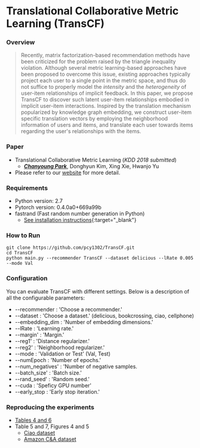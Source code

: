 # Translational Collaborative Metric Learning (TransCF)

### Overview
> Recently, matrix factorization-based recommendation methods have been criticized for the problem raised by the triangle inequality violation. Although several metric learning-based approaches have been proposed to overcome this issue, existing approaches typically project each user to a single point in the metric space, and thus do not suffice to properly model the *intensity* and the *heterogeneity* of user-item relationships of implicit feedback. In this paper, we propose TransCF to discover such latent user-item relationships embodied in implicit user-item interactions. Inspired by the translation mechanism popularized by knowledge graph embedding, we construct user-item specific translation vectors by employing the neighborhood information of users and items, and translate each user towards items regarding the user's relationships with the items.

### Paper
- Translational Collaborative Metric Learning (*KDD 2018 submitted*)
  - [_**Chanyoung Park**_](http://di.postech.ac.kr/~pcy1302), Donghyun Kim, Xing Xie, Hwanjo Yu
- Please refer to our [website](http://di.postech.ac.kr/TransCF) for more detail.

### Requirements

- Python version: 2.7
- Pytorch version: 0.4.0a0+669a99b
- fastrand (Fast random number generation in Python)
  - [See installation instructions](https://github.com/pcy1302/fastrand){:target="_blank"}
  

### How to Run

```
git clone https://github.com/pcy1302/TransCF.git
cd TransCF
python main.py --recommender TransCF --dataset delicious --lRate 0.005 --mode Val
```

### Configuration
You can evaluate TransCF with different settings. Below is a description of all the configurable parameters:

- --recommender : 'Choose a recommender.'
- --dataset : 'Choose a dataset.' (delicious, bookcrossing, ciao, cellphone)
- --embedding_dim : 'Number of embedding dimensions.'
- --lRate :  'Learning rate.'
- --margin' : 'Margin.'
- --reg1' : 'Distance regularizer.'
- --reg2' : 'Neighborhood regularizer.'
- --mode : 'Validation or Test'	(Val, Test)
- --numEpoch : 'Number of epochs.'
- --num_negatives' : 'Number of negative samples.
- --batch_size' : 'Batch size.'
- --rand_seed' : 'Random seed.'
- --cuda : 'Speficy GPU number'
- --early_stop : 'Early stop iteration.'


### Reproducing the experiments
- [Tables 4 and 6](https://nbviewer.jupyter.org/github/pcy1302/TransCF/blob/master/Qualitative_Intensity_Table_4_6.ipynb)
- Table 5 and 7, Figures 4 and 5
  - [Ciao dataset](https://github.com/pcy1302/TransCF/blob/master/Qualitative_Ciao.ipynb)
  - [Amazon C&A dataset](https://github.com/pcy1302/TransCF/blob/master/Qualitative_Amazon.ipynb)

